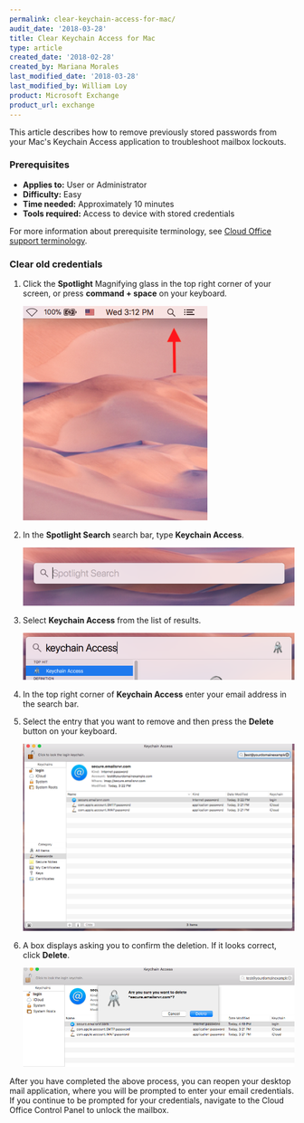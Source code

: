 ```yaml
---
permalink: clear-keychain-access-for-mac/
audit_date: '2018-03-28'
title: Clear Keychain Access for Mac
type: article
created_date: '2018-02-28'
created_by: Mariana Morales
last_modified_date: '2018-03-28'
last_modified_by: William Loy
product: Microsoft Exchange
product_url: exchange
---
```


This article describes how to remove previously stored passwords from your Mac's Keychain Access application to troubleshoot mailbox lockouts.


### Prerequisites

- **Applies to:** User or Administrator
- **Difficulty:** Easy
- **Time needed:** Approximately 10 minutes
- **Tools required:** Access to device with stored credentials

For more information about prerequisite terminology, see [Cloud Office support terminology](/support/how-to/cloud-office-support-terminology).

### Clear old credentials

1. Click the **Spotlight** Magnifying glass in the top right corner of your screen, or press **command + space** on your keyboard.

   <img src="mag_glass.png"/>

2. In the **Spotlight Search** search bar, type **Keychain Access**.

   <img src="spotlight_search.png"/>

3. Select **Keychain Access** from the list of results.

   <img src="keychain_access_result.png"/>

4. In the top right corner of **Keychain Access** enter your email address in the search bar.
5. Select the entry that you want to remove and then press the **Delete** button on your keyboard.

   <img src="search_email.png"/>

6. A box displays asking you to confirm the deletion. If it looks correct, click **Delete**.

   <img src="delete_keychain.png"/>


After you have completed the above process, you can reopen your desktop mail application, where you will be prompted to enter your email credentials. If you continue to be prompted for your credentials, navigate to the Cloud Office Control Panel to unlock the mailbox.
